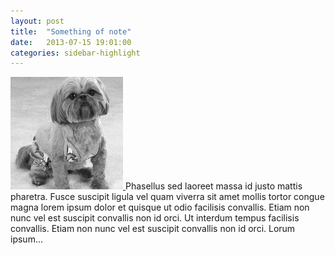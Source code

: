 ```yaml
---
layout: post
title:  "Something of note"
date:   2013-07-15 19:01:00
categories: sidebar-highlight
---
```


<a class="image image-left" href='{{ page.url }}'>
    <img alt="" src="/images/pic06c.jpg">
</a>
Phasellus sed laoreet massa id justo mattis pharetra. Fusce suscipit ligula vel quam viverra sit amet mollis tortor congue magna lorem ipsum dolor et quisque ut odio facilisis convallis. Etiam non nunc vel est suscipit convallis non id orci. Ut interdum tempus facilisis convallis. Etiam non nunc vel est suscipit convallis non id orci.
<!--more-->
Lorum ipsum...

